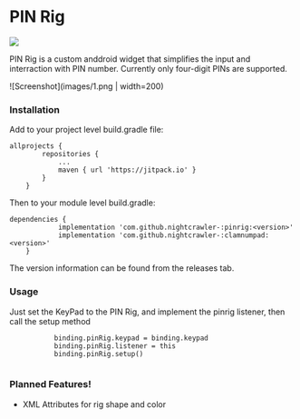 # PIN Rig

[![](https://jitpack.io/v/nightcrawler-/pinrig.svg)](https://jitpack.io/#nightcrawler-/pinrig)

PIN Rig is a custom anddroid widget that simplifies the input and interraction with PIN number. Currently only four-digit PINs are supported.

![Screenshot](images/1.png | width=200)

### Installation

Add to your project level build.gradle file:
```
allprojects {
		repositories {
			...
			maven { url 'https://jitpack.io' }
		}
	}
```

Then to your module level build.gradle:
```
dependencies {
	        implementation 'com.github.nightcrawler-:pinrig:<version>'
	        implementation 'com.github.nightcrawler-:clamnumpad:<version>'
	}
```

The version information can be found from the releases tab.

### Usage

Just set the KeyPad to the PIN Rig, and implement the pinrig listener, then call the setup method

```     
           binding.pinRig.keypad = binding.keypad
           binding.pinRig.listener = this
           binding.pinRig.setup()
   
```

### Planned Features!

  - XML Attributes for rig shape and color
